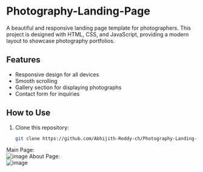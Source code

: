 # Photography-Landing-Page

A beautiful and responsive landing page template for photographers. This project is designed with HTML, CSS, and JavaScript, providing a modern layout to showcase photography portfolios.

## Features
- Responsive design for all devices
- Smooth scrolling
- Gallery section for displaying photographs
- Contact form for inquiries

## How to Use
1. Clone this repository: 
   ```bash
   git clone https://github.com/Abhijith-Reddy-ch/Photography-Landing-Page.git
Main Page:</br>
![image](https://github.com/user-attachments/assets/7b01397d-446f-4046-96b4-c6fe04ab684e)
About Page:</br>
![image](https://github.com/user-attachments/assets/d6126916-4f61-4e0e-aab9-e8931c6e4ccc)
